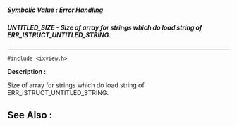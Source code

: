 ##### Symbolic Value : Error Handling
##### UNTITLED_SIZE - Size of array for strings which do load string of ERR_ISTRUCT_UNTITLED_STRING.
---
```
#include <ixview.h>
```
**Description :**

Size of array for strings which do load string of ERR_ISTRUCT_UNTITLED_STRING.

**See Also :**
---
